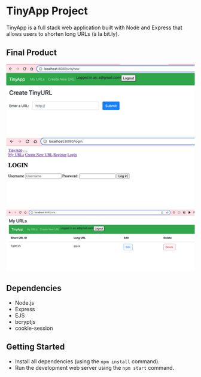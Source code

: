 # TinyApp Project

TinyApp is a full stack web application built with Node and Express that allows users to shorten long URLs (à la bit.ly).

## Final Product

!["screenshot url-new page, where you can add urls"](https://github.com/rukiyeozmen/tinyapp/blob/master/docs/create-new-url.png?raw=true)
!["login page"](https://github.com/rukiyeozmen/tinyapp/blob/master/docs/login-page.png?raw=true)
!["logged in page"](https://github.com/rukiyeozmen/tinyapp/blob/master/docs/url-page.png?raw=true)


## Dependencies

- Node.js
- Express
- EJS
- bcryptjs
- cookie-session

## Getting Started

- Install all dependencies (using the `npm install` command).
- Run the development web server using the `npm start` command.
